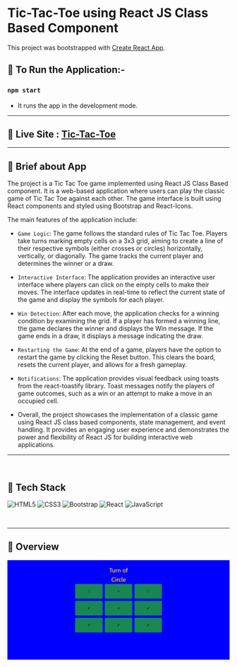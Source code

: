 # Tic-Tac-Toe using React JS Class Based Component

This project was bootstrapped with [Create React App](https://github.com/facebook/create-react-app).

## 📌 To Run the Application:-

### `npm start`
- It runs the app in the development mode.

<hr>

## 📌 Live Site : [Tic-Tac-Toe](https://tic-tac-toe-reactjs-madhavsahi.netlify.app/ "Live Link")

<hr>

## 📌 Brief about App

The project is a Tic Tac Toe game implemented using React JS Class Based component. It is a web-based application where users can play the classic game of Tic Tac Toe against each other. The game interface is built using React components and styled using Bootstrap and React-Icons.

The main features of the application include:

- `Game Logic`: The game follows the standard rules of Tic Tac Toe. Players take turns marking empty cells on a 3x3 grid, aiming to create a line of their respective symbols (either crosses or circles) horizontally, vertically, or diagonally. The game tracks the current player and determines the winner or a draw.

- `Interactive Interface`: The application provides an interactive user interface where players can click on the empty cells to make their moves. The interface updates in real-time to reflect the current state of the game and display the symbols for each player.

- `Win Detection`: After each move, the application checks for a winning condition by examining the grid. If a player has formed a winning line, the game declares the winner and displays the Win message. If the game ends in a draw, it displays a message indicating the draw.

- `Restarting the Game`: At the end of a game, players have the option to restart the game by clicking the Reset button. This clears the board, resets the current player, and allows for a fresh gameplay.

- `Notifications`: The application provides visual feedback using toasts from the react-toastify library. Toast messages notify the players of game outcomes, such as a win or an attempt to make a move in an occupied cell.

- Overall, the project showcases the implementation of a classic game using React JS class based components, state management, and event handling. It provides an engaging user experience and demonstrates the power and flexibility of React JS for building interactive web applications.

<hr>
<br>

## 📌 Tech Stack
![HTML5](https://img.shields.io/badge/html5-%23E34F26.svg?style=for-the-badge&logo=html5&logoColor=white)
![CSS3](https://img.shields.io/badge/css3-%231572B6.svg?style=for-the-badge&logo=css3&logoColor=white)
![Bootstrap](https://img.shields.io/badge/bootstrap-%238511FA.svg?style=for-the-badge&logo=bootstrap&logoColor=white)
![React](https://img.shields.io/badge/react-%2320232a.svg?style=for-the-badge&logo=react&logoColor=%2361DAFB)
![JavaScript](https://img.shields.io/badge/javascript-%23323330.svg?style=for-the-badge&logo=javascript&logoColor=%23F7DF1E)

<br>
<hr>

## 📌 Overview
![First page screenshot](./assets/screenshot-page.PNG)

<br>